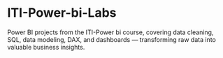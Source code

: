# ITI-Power-bi-Labs
Power BI projects from the ITI-Power bi course, covering data cleaning, SQL, data modeling, DAX, and dashboards — transforming raw data into valuable business insights.
